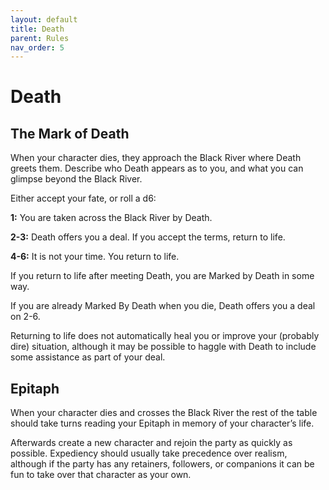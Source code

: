 ```yaml
---
layout: default
title: Death
parent: Rules
nav_order: 5
---
```


# Death

## The Mark of Death

When your character dies, they approach the Black River where Death greets them. Describe who Death appears as to you, and what you can glimpse beyond the Black River.

Either accept your fate, or roll a d6:

**1:** You are taken across the Black River by Death. 

**2-3:** Death offers you a deal. If you accept the terms, return to life.

**4-6:** It is not your time. You return to life.

If you return to life after meeting Death, you are Marked by Death in some way.

If you are already Marked By Death when you die, Death offers you a deal on 2-6.

Returning to life does not automatically heal you or improve your (probably dire) situation, although it may be possible to haggle with Death to include some assistance as part of your deal.

## Epitaph

When your character dies and crosses the Black River the rest of the table should take turns reading your Epitaph in memory of your character’s life.

Afterwards create a new character and rejoin the party as quickly as possible. Expediency should usually take precedence over realism, although if the party has any retainers, followers, or companions it can be fun to take over that character as your own.